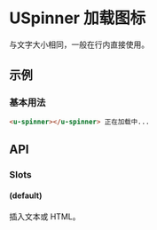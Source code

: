 <!-- 该 README.md 根据 api.yaml 和 docs/*.md 自动生成，为了方便在 GitHub 和 NPM 上查阅。如需修改，请查看源文件 -->

# USpinner 加载图标

与文字大小相同，一般在行内直接使用。

## 示例
### 基本用法

``` html
<u-spinner></u-spinner> 正在加载中...
```

## API
### Slots

#### (default)

插入文本或 HTML。
